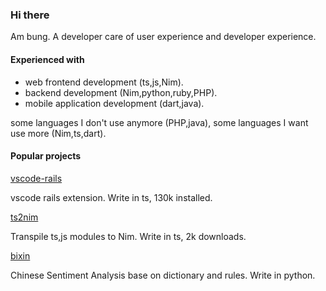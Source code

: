### Hi there

Am bung. A developer care of user experience and developer experience.  

#### Experienced with

- web frontend development (ts,js,Nim).
- backend development (Nim,python,ruby,PHP).
- mobile application development (dart,java).

some languages I don't use anymore (PHP,java), some languages I want use more (Nim,ts,dart).  

#### Popular projects  

[vscode-rails](https://github.com/bung87/vscode-rails)  

vscode rails extension. Write in ts, 130k installed.  

[ts2nim](https://github.com/bung87/ts2nim)  

Transpile ts,js modules to Nim. Write in ts, 2k downloads.  

[bixin](https://github.com/bung87/bixin)  

Chinese Sentiment Analysis base on dictionary and rules. Write in python.




